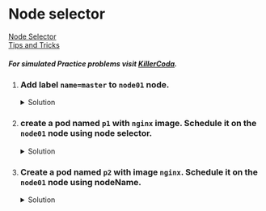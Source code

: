 # Node selector

[Node Selector](https://kubernetes.io/docs/tasks/configure-pod-container/assign-pods-nodes/)
</br>
[Tips and Tricks](../../tips_and_tricks.md)

##### For simulated Practice problems visit [KillerCoda](https://killercoda.com/amitk).

1.  ### Add label `name=master` to `node01` node. 
    <details><summary>Solution</summary>
      <p>

      ```bash
      k label node node01 name=master
      ```
      </p>
    </details>

1.  ### create a pod named `p1` with `nginx` image. Schedule it on the `node01` node using node selector.
    
    <details><summary>Solution</summary>
      <p>

      ```bash
      apiVersion: v1
      kind: Pod
      metadata:
        creationTimestamp: null
        labels:
          run: p1
        name: p1
      spec:
        nodeSelector:
          name: master
        containers:
        - image: nginx
          name: p1
          resources: {}
        dnsPolicy: ClusterFirst
        restartPolicy: Always
      status: {}
      ```

      </p>
    </details>

1.  ### Create a pod named `p2` with image `nginx`. Schedule it on the `node01` node using nodeName.
    <details><summary>Solution</summary>
      <p>

      ```bash
      apiVersion: v1
      kind: Pod
      metadata:
        creationTimestamp: null
        labels:
          run: p2
        name: p2
      spec:
        nodeName: node01
        containers:
        - image: nginx
          name: p2
          resources: {}
        dnsPolicy: ClusterFirst
        restartPolicy: Always
      status: {}
      ```

      </p>
    </details>
